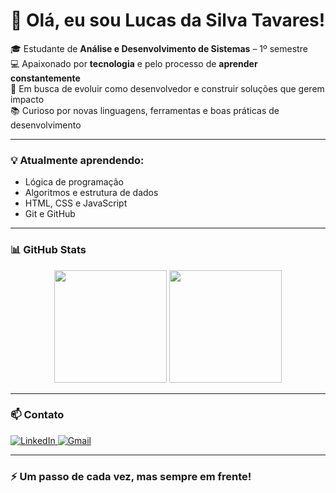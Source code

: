 # 👋 Olá, eu sou Lucas da Silva Tavares!

🎓 Estudante de **Análise e Desenvolvimento de Sistemas** – 1º semestre  
💻 Apaixonado por **tecnologia** e pelo processo de **aprender constantemente**  
🚀 Em busca de evoluir como desenvolvedor e construir soluções que gerem impacto  
📚 Curioso por novas linguagens, ferramentas e boas práticas de desenvolvimento

---

### 💡 Atualmente aprendendo:
- Lógica de programação
- Algoritmos e estrutura de dados
- HTML, CSS e JavaScript
- Git e GitHub

---

### 📊 GitHub Stats

<p align="center">
  <img height="180em" src="https://github-readme-stats.vercel.app/api?username=tavares117&show_icons=true&theme=github_dark&include_all_commits=true&count_private=true"/>
  <img height="180em" src="https://github-readme-stats.vercel.app/api/top-langs/?username=tavares117&layout=compact&langs_count=7&theme=github_dark"/>
</p>

---

### 📫 Contato

<p align="left">
  <a href="https://www.linkedin.com/in/lucas-da-silva-tavares-/" target="_blank">
    <img src="https://img.shields.io/badge/LinkedIn-blue?style=for-the-badge&logo=linkedin&logoColor=white" alt="LinkedIn"/>
  </a>
  <a href="mailto:seuemail@gmail.com">
    <img src="https://img.shields.io/badge/Gmail-D14836?style=for-the-badge&logo=gmail&logoColor=white" alt="Gmail"/>
  </a>
</p>

---

### ⚡ Um passo de cada vez, mas sempre em frente!


